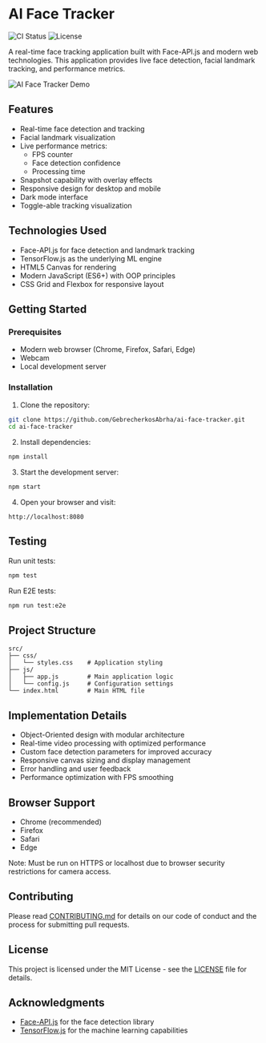 # AI Face Tracker

![CI Status](https://github.com/GebrecherkosAbrha/ai-face-tracker/workflows/CI/badge.svg)
![License](https://img.shields.io/badge/license-MIT-blue.svg)

A real-time face tracking application built with Face-API.js and modern web technologies. This application provides live face detection, facial landmark tracking, and performance metrics.

![AI Face Tracker Demo](demo-screenshot.png)

## Features

- Real-time face detection and tracking
- Facial landmark visualization
- Live performance metrics:
  - FPS counter
  - Face detection confidence
  - Processing time
- Snapshot capability with overlay effects
- Responsive design for desktop and mobile
- Dark mode interface
- Toggle-able tracking visualization

## Technologies Used

- Face-API.js for face detection and landmark tracking
- TensorFlow.js as the underlying ML engine
- HTML5 Canvas for rendering
- Modern JavaScript (ES6+) with OOP principles
- CSS Grid and Flexbox for responsive layout

## Getting Started

### Prerequisites

- Modern web browser (Chrome, Firefox, Safari, Edge)
- Webcam
- Local development server

### Installation

1. Clone the repository:
```bash
git clone https://github.com/GebrecherkosAbrha/ai-face-tracker.git
cd ai-face-tracker
```

2. Install dependencies:
```bash
npm install
```

3. Start the development server:
```bash
npm start
```

4. Open your browser and visit:
```
http://localhost:8080
```

## Testing

Run unit tests:
```bash
npm test
```

Run E2E tests:
```bash
npm run test:e2e
```

## Project Structure

```
src/
├── css/
│   └── styles.css    # Application styling
├── js/
│   ├── app.js        # Main application logic
│   └── config.js     # Configuration settings
└── index.html        # Main HTML file
```

## Implementation Details

- Object-Oriented design with modular architecture
- Real-time video processing with optimized performance
- Custom face detection parameters for improved accuracy
- Responsive canvas sizing and display management
- Error handling and user feedback
- Performance optimization with FPS smoothing

## Browser Support

- Chrome (recommended)
- Firefox
- Safari
- Edge

Note: Must be run on HTTPS or localhost due to browser security restrictions for camera access.

## Contributing

Please read [CONTRIBUTING.md](CONTRIBUTING.md) for details on our code of conduct and the process for submitting pull requests.

## License

This project is licensed under the MIT License - see the [LICENSE](LICENSE) file for details.

## Acknowledgments

- [Face-API.js](https://github.com/justadudewhohacks/face-api.js) for the face detection library
- [TensorFlow.js](https://www.tensorflow.org/js) for the machine learning capabilities 
